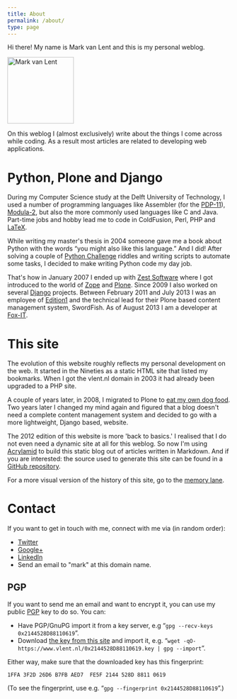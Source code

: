 ```yaml
---
title: About
permalink: /about/
type: page
---
```


Hi there! My name is Mark van Lent and this is my personal weblog.

<img class="float-left"
     src="/images/mark-van-lent.png"
     width="150px" height="150px"
     alt="Mark van Lent"
     title="Mark van Lent" />

On this weblog I (almost exclusively) write about the things I come
across while coding. As a result most articles are related to
developing web applications.

# Python, Plone and Django

During my Computer Science study at the Delft University of
Technology, I used a number of programming languages like Assembler
(for the [PDP-11](https://en.wikipedia.org/wiki/PDP-11)),
[Modula-2](https://en.wikipedia.org/wiki/Modula-2), but also the more
commonly used languages like C and Java. Part-time jobs and hobby lead
me to code in ColdFusion, Perl, PHP and
[LaTeX](http://www.latex-project.org/).

While writing my master's thesis in 2004 someone gave me a book about
Python with the words “you might also like this language.” And I did!
After solving a couple of
[Python Challenge](http://www.pythonchallenge.com/) riddles and
writing scripts to automate some tasks, I decided to make writing
Python code my day job.

That's how in January 2007 I ended up with
[Zest Software](http://zestsoftware.nl/) where I got introduced to the
world of [Zope](http://zope.org/) and
[Plone](http://plone.org/). Since 2009 I also worked on several
[Django](https://www.djangoproject.com/) projects. Between February
2011 and July 2013 I was an employee of
[Edition1](http://www.edition1.nl/) and the technical lead for their
Plone based content management system, SwordFish. As of August 2013 I
am a developer at [Fox-IT](https://www.fox-it.com/nl/).

# This site

The evolution of this website roughly reflects my personal development
on the web. It started in the Nineties as a static HTML site that
listed my bookmarks. When I got the vlent.nl domain in 2003 it had
already been upgraded to a PHP site.

A couple of years later, in 2008, I migrated to Plone to
[eat my own dog food](http://en.wikipedia.org/wiki/Eating_your_own_dog_food). Two
years later I changed my mind again and figured that a blog doesn't
need a complete content management system and decided to go with a
more lightweight, Django based, website.

The 2012 edition of this website is more 'back to basics.' I realised
that I do not even need a dynamic site at all for this weblog. So now
I'm using [Acrylamid](http://posativ.org/acrylamid/) to build this
static blog out of articles written in Markdown. And if you are
interested: the source used to generate this site can be found in a
[GitHub repository](https://github.com/markvl/www.vlent.nl).

For a more visual version of the history of this site, go to the
[memory lane](/memory-lane).

# Contact

If you want to get in touch with me, connect with me via (in random
order):

<ul class="no-bullets">
  <li data-icon="&#xe001;"> <a href="https://twitter.com/mvlent">Twitter</a></li>
  <li data-icon="&#xe002;"> <a href="https://plus.google.com/+MarkvanLent/">Google+</a></li>
  <li data-icon="&#xe003;"> <a href="https://nl.linkedin.com/in/markvanlent">LinkedIn</a></li>
  <li data-icon="&#xe006;"> Send an email to "mark" at this domain name.</li>
</ul>

## PGP

If you want to send me an email and want to encrypt it, you can use my
public [PGP](http://en.wikipedia.org/wiki/Pretty_Good_Privacy) key to
do so. You can:

   * Have PGP/GnuPG import it from a key server, e.g “`gpg --recv-keys
     0x2144528D88110619`”.
   * Download [the key from this site](/0x2144528D88110619.key) and import it,
     e.g. “`wget -qO- https://www.vlent.nl/0x2144528D88110619.key | gpg --import`”.

Either way, make sure that the downloaded key has this fingerprint:

    1FFA 3F2D 26D6 B7FB AED7  FE5F 2144 528D 8811 0619

(To see the fingerprint, use e.g. “`gpg --fingerprint
0x2144528D88110619`”.)
